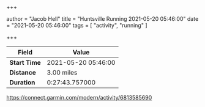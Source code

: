 +++

author = "Jacob Hell"
title = "Huntsville Running 2021-05-20 05:46:00"
date = "2021-05-20 05:46:00"
tags = [
    "activity", "running"
]

+++

<!--more-->

|Field  |Value  |
|--- | --- |
|**Start Time**|2021-05-20 05:46:00|
|**Distance**|3.00 miles|
|**Duration**|0:27:43.757000|

https://connect.garmin.com/modern/activity/6813585690